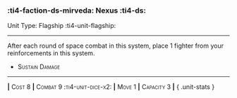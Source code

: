 ### :ti4-faction-ds-mirveda: **Nexus** :ti4-ds:

Unit Type: Flagship :ti4-unit-flagship:

---

After each round of space combat in this system, place 1 fighter from your reinforcements in this system.

* <span style="font-variant:small-caps;">Sustain Damage</span> 

---

__|__ <span style="font-variant:small-caps;">Cost 8</span> __|__ <span style="font-variant:small-caps;">Combat 9 :ti4-unit-dice-x2:</span> __|__ <span style="font-variant:small-caps;">Move 1</span> __|__ <span style="font-variant:small-caps;">Capacity 3</span> __|__
{ .unit-stats }
